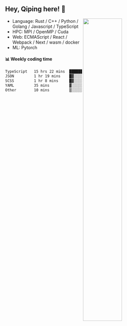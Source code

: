 

## Hey, Qiping here! :wave:

[<img align="right" width="50%" src="https://github-readme-stats.vercel.app/api?username=ppppqp&theme=dark&show_icons=true">](https://metrics.lecoq.io/ppppqp?template=classic)



-   Language: Rust / C++ / Python / Golang / Javascript / TypeScript
-   HPC: MPI / OpenMP / Cuda
-   Web: ECMAScript / React / Webpack / Next / wasm / docker
-   ML: Pytorch



#### :bar_chart: Weekly coding time

<!--START_SECTION:waka-->

```txt
TypeScript   15 hrs 22 mins  ████████████████████▒░░░░   81.96 %
JSON         1 hr 19 mins    █▓░░░░░░░░░░░░░░░░░░░░░░░   07.10 %
SCSS         1 hr 8 mins     █▓░░░░░░░░░░░░░░░░░░░░░░░   06.12 %
YAML         35 mins         ▓░░░░░░░░░░░░░░░░░░░░░░░░   03.11 %
Other        10 mins         ▒░░░░░░░░░░░░░░░░░░░░░░░░   00.91 %
```

<!--END_SECTION:waka-->
